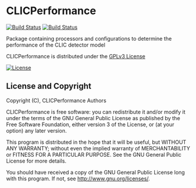 # CLICPerformance
[![Build Status](https://travis-ci.org/iLCSoft/CLICPerformance.svg?branch=master)](https://travis-ci.org/iLCSoft/CLICPerformance)
[![Build Status](https://scan.coverity.com/projects/12340/badge.svg)](https://scan.coverity.com/projects/ilcsoft-clicperformance)

Package containing processors and configurations to determine the performance of the CLIC detector model

CLICPerformance is distributed under the [GPLv3 License](http://www.gnu.org/licenses/gpl-3.0.en.html)

[![License](https://www.gnu.org/graphics/gplv3-127x51.png)](https://www.gnu.org/licenses/gpl-3.0.en.html)


## License and Copyright
Copyright (C), CLICPerformance Authors

CLICPerformance is free software: you can redistribute it and/or modify it under the terms of the GNU General Public License as published by the Free Software Foundation, either version 3 of the License, or (at your option) any later version.

This program is distributed in the hope that it will be useful, but WITHOUT ANY WARRANTY; without even the implied warranty of MERCHANTABILITY or FITNESS FOR A PARTICULAR PURPOSE.  See the GNU General Public License for more details.

You should have received a copy of the GNU General Public License long with this program.  If not, see <http://www.gnu.org/licenses/>.
